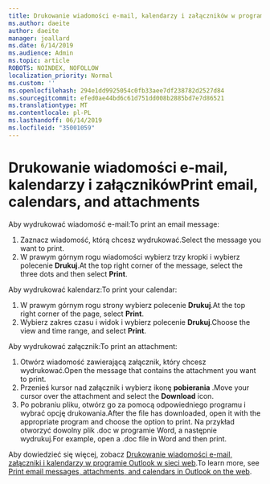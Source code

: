 ```yaml
---
title: Drukowanie wiadomości e-mail, kalendarzy i załączników w programie Outlook w sieci web
ms.author: daeite
author: daeite
manager: joallard
ms.date: 6/14/2019
ms.audience: Admin
ms.topic: article
ROBOTS: NOINDEX, NOFOLLOW
localization_priority: Normal
ms.custom: ''
ms.openlocfilehash: 294e1dd9925054c0fb33aee7df238782d2527d84
ms.sourcegitcommit: efed0ae44bd6c61d751dd008b2885bd7e7d86521
ms.translationtype: MT
ms.contentlocale: pl-PL
ms.lasthandoff: 06/14/2019
ms.locfileid: "35001059"
---
```

# <a name="print-email-calendars-and-attachments"></a><span data-ttu-id="5ff85-102">Drukowanie wiadomości e-mail, kalendarzy i załączników</span><span class="sxs-lookup"><span data-stu-id="5ff85-102">Print email, calendars, and attachments</span></span>

<span data-ttu-id="5ff85-103">Aby wydrukować wiadomość e-mail:</span><span class="sxs-lookup"><span data-stu-id="5ff85-103">To print an email message:</span></span>
  
1. <span data-ttu-id="5ff85-104">Zaznacz wiadomość, którą chcesz wydrukować.</span><span class="sxs-lookup"><span data-stu-id="5ff85-104">Select the message you want to print.</span></span>
1. <span data-ttu-id="5ff85-105">W prawym górnym rogu wiadomości wybierz trzy kropki i wybierz polecenie **Drukuj**.</span><span class="sxs-lookup"><span data-stu-id="5ff85-105">At the top right corner of the message, select the three dots and then select **Print**.</span></span>

<span data-ttu-id="5ff85-106">Aby wydrukować kalendarz:</span><span class="sxs-lookup"><span data-stu-id="5ff85-106">To print your calendar:</span></span>

1. <span data-ttu-id="5ff85-107">W prawym górnym rogu strony wybierz polecenie **Drukuj**.</span><span class="sxs-lookup"><span data-stu-id="5ff85-107">At the top right corner of the page, select **Print**.</span></span>
1. <span data-ttu-id="5ff85-108">Wybierz zakres czasu i widok i wybierz polecenie **Drukuj**.</span><span class="sxs-lookup"><span data-stu-id="5ff85-108">Choose the view and time range, and select **Print**.</span></span>

<span data-ttu-id="5ff85-109">Aby wydrukować załącznik:</span><span class="sxs-lookup"><span data-stu-id="5ff85-109">To print an attachment:</span></span>

1. <span data-ttu-id="5ff85-110">Otwórz wiadomość zawierającą załącznik, który chcesz wydrukować.</span><span class="sxs-lookup"><span data-stu-id="5ff85-110">Open the message that contains the attachment you want to print.</span></span>
2. <span data-ttu-id="5ff85-111">Przenieś kursor nad załącznik i wybierz ikonę **pobierania** .</span><span class="sxs-lookup"><span data-stu-id="5ff85-111">Move your cursor over the attachment and select the **Download** icon.</span></span>
3. <span data-ttu-id="5ff85-112">Po pobraniu pliku, otwórz go za pomocą odpowiedniego programu i wybrać opcję drukowania.</span><span class="sxs-lookup"><span data-stu-id="5ff85-112">After the file has downloaded, open it with the appropriate program and choose the option to print.</span></span> <span data-ttu-id="5ff85-113">Na przykład otworzyć dowolny plik .doc w programie Word, a następnie wydrukuj.</span><span class="sxs-lookup"><span data-stu-id="5ff85-113">For example, open a .doc file in Word and then print.</span></span>

<span data-ttu-id="5ff85-114">Aby dowiedzieć się więcej, zobacz [Drukowanie wiadomości e-mail, załączniki i kalendarzy w programie Outlook w sieci web](https://support.office.com/article/2cf529d1-3b8f-4de2-b254-b7f870e58a2b).</span><span class="sxs-lookup"><span data-stu-id="5ff85-114">To learn more, see [Print email messages, attachments, and calendars in Outlook on the web](https://support.office.com/article/2cf529d1-3b8f-4de2-b254-b7f870e58a2b).</span></span>
